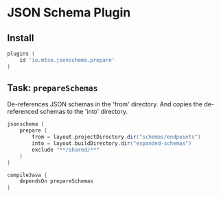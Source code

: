 # JSON Schema Plugin

## Install

```groovy
plugins {
    id 'io.mtso.jsonschema.prepare'
}
```

## Task: `prepareSchemas`

De-references JSON schemas in the 'from' directory. And copies the de-referenced schemas to the 'into' directory.

```groovy
jsonschema {
	prepare {
		from = layout.projectDirectory.dir("schemas/endpoints")
		into = layout.buildDirectory.dir("expanded-schemas")
		exclude "**/shared/**"
	}
}

compileJava {
    dependsOn prepareSchemas
}
```
